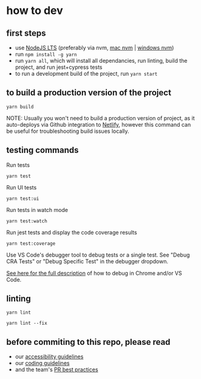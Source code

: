 # how to dev

## first steps

- use [NodeJS LTS](https://nodejs.org/) (preferably via nvm, [mac nvm](https://tecadmin.net/install-nvm-macos-with-homebrew/) | [windows nvm](https://github.com/coreybutler/nvm-windows#node-version-manager-nvm-for-windows))
- run `npm install -g yarn`
- run `yarn all`, which will install all dependancies, run linting, build the project, and run jest+cypress tests
- to run a development build of the project, run `yarn start`

## to build a production version of the project

```
yarn build
```

NOTE: Usually you won't need to build a production version of project, as it auto-deploys via Github integration to [Netlify](https://www.netlify.com/), however this command can be useful for troubleshooting build issues locally.

## testing commands

Run tests

```
yarn test
```

Run UI tests

```
yarn test:ui
```

Run tests in watch mode

```
yarn test:watch
```

Run jest tests and display the code coverage results

```
yarn test:coverage
```

Use VS Code's debugger tool to debug tests or a single test. See "Debug CRA Tests" or "Debug Specific Test" in the debugger dropdown.

[See here for the full description](https://jestjs.io/docs/en/troubleshooting) of how to debug in Chrome and/or VS Code.

## linting

```
yarn lint
```

```
yarn lint --fix
```

## before commiting to this repo, please read

- our [accessibility guidelines](./accessibility-guidelines.md)
- our [coding guidelines](./coding-guidelines.md)
- and the team's [PR best practices](./pr-best-practices.md)
